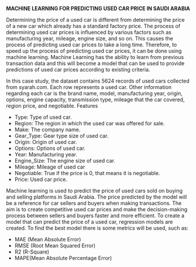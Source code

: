 **MACHINE LEARNING FOR PREDICTING USED CAR PRICE IN SAUDI ARABIA**

Determining the price of a used car is different from determining the price of a new car which already has a standard factory price. The process of determining used car prices is influenced by various factors such as manufacturing year, mileage, engine size, and so on. This causes the process of predicting used car prices to take a long time.
Therefore, to speed up the process of predicting used car prices, it can be done using machine learning. Machine Learning has the ability to learn from previous transaction data and this will become a model that can be used to provide predictions of used car prices according to existing criteria.

In this case study, the dataset contains 5624 records of used cars collected from syarah.com. Each row represents a used car. Other information regarding each car is the brand name, model, manufacturing year, origin, options, engine capacity, transmission type, mileage that the car covered, region price, and negotiable.
Features
-	Type: Type of used car.
-	Region: The region in which the used car was offered for sale.
-	Make: The company name.
-	Gear_Type: Gear type size of used car.
-	Origin: Origin of used car.
-	Options: Options of used car.
-	Year: Manufacturing year.
-	Engine_Size: The engine size of used car.
-	Mileage: Mileage of used car	
-	Negotiable: True if the price is 0, that means it is negotiable.
-	Price: Used car price.
 
Machine learning is used to predict the price of used cars sold on buying and selling platforms in Saudi Arabia. The price predicted by the model will be a reference for car sellers and buyers when making transactions. The aim is to create competitive used car prices and make the decision-making process between sellers and buyers faster and more efficient.
To create a model that can predict the price of a used car, regression models are created. To find the best model there is some metrics will be used, such as:
- MAE (Mean Absolute Error)
- RMSE (Root Mean Squared Error)
- R2 (R-Square)
- MAPE(Mean Absolute Percentage Error)

